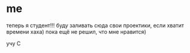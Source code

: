 # me
теперь я студент!!! буду заливать сюда свои проектики, если хватит времени хаха)
пока ещё не решил, что мне нравится)

учу C
